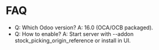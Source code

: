 # FAQ

- Q: Which Odoo version? A: 16.0 (OCA/OCB packaged).
- Q: How to enable? A: Start server with --addon stock_picking_origin_reference or install in UI.
